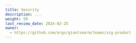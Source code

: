 ```yaml
---
title: Security
description: ...
weight: 50
last_review_date: 2024-02-25
owner:
  - https://github.com/orgs/giantswarm/teams/sig-product
---
```

